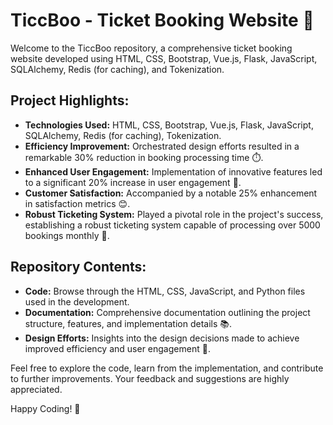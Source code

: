# TiccBoo - Ticket Booking Website 🎫

Welcome to the TiccBoo repository, a comprehensive ticket booking website developed using HTML, CSS, Bootstrap, Vue.js, Flask, JavaScript, SQLAlchemy, Redis (for caching), and Tokenization.

## Project Highlights:

- **Technologies Used:** HTML, CSS, Bootstrap, Vue.js, Flask, JavaScript, SQLAlchemy, Redis (for caching), Tokenization.
- **Efficiency Improvement:** Orchestrated design efforts resulted in a remarkable 30% reduction in booking processing time ⏱️.
- **Enhanced User Engagement:** Implementation of innovative features led to a significant 20% increase in user engagement 🚀.
- **Customer Satisfaction:** Accompanied by a notable 25% enhancement in satisfaction metrics 😊.
- **Robust Ticketing System:** Played a pivotal role in the project's success, establishing a robust ticketing system capable of processing over 5000 bookings monthly 🎉.

## Repository Contents:

- **Code:** Browse through the HTML, CSS, JavaScript, and Python files used in the development.
- **Documentation:** Comprehensive documentation outlining the project structure, features, and implementation details 📚.
- **Design Efforts:** Insights into the design decisions made to achieve improved efficiency and user engagement 🎨.

Feel free to explore the code, learn from the implementation, and contribute to further improvements. Your feedback and suggestions are highly appreciated.

Happy Coding! 🚀
